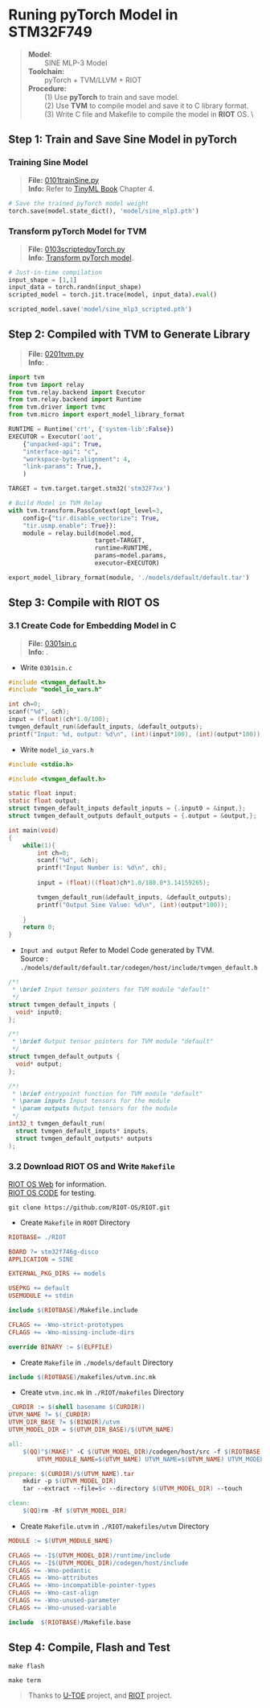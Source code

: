 # Runing pyTorch Model in STM32F749

>**Model**:\
&emsp;&emsp; SINE MLP-3 Model\
>**Toolchain:** \
&emsp;&emsp; pyTorch + TVM/LLVM + RIOT\
**Procedure:**\
&emsp;&emsp; (1) Use **pyTorch** to train and save model.\
&emsp;&emsp; (2) Use **TVM** to compile model and save it to C library format.\
&emsp;&emsp; (3) Write C file and Makefile to compile the model in **RIOT** OS. \

## Step 1: Train and Save Sine Model in pyTorch

### Training Sine Model
>**File:** [0101trainSine.py]()\
**Info:** Refer to [TinyML Book](https://tinymlbook.com/) Chapter 4.

```python
# Save the trained pyTorch model weight
torch.save(model.state_dict(), 'model/sine_mlp3.pth')
```

### Transform pyTorch Model for TVM

>**File:** [0103scriptedpyTorch.py]()\
**Info:** [Transform pyTorch model](https://tvm.apache.org/docs/how_to/compile_models/from_pytorch.html).

```python
# Just-in-time compilation
input_shape = [1,1]
input_data = torch.randn(input_shape)
scripted_model = torch.jit.trace(model, input_data).eval()

scripted_model.save('model/sine_mlp3_scripted.pth')
```

## Step 2: Compiled with TVM to Generate Library

>**File:** [0201tvm.py]()\
**Info:** .

```python
import tvm
from tvm import relay
from tvm.relay.backend import Executor
from tvm.relay.backend import Runtime
from tvm.driver import tvmc
from tvm.micro import export_model_library_format

RUNTIME = Runtime('crt', {'system-lib':False})
EXECUTOR = Executor('aot',
    {"unpacked-api": True, 
    "interface-api": "c", 
    "workspace-byte-alignment": 4,
    "link-params": True,},
    )

TARGET = tvm.target.target.stm32('stm32F7xx')

# Build Model in TVM Relay
with tvm.transform.PassContext(opt_level=3, 
    config={"tir.disable_vectorize": True, 
    "tir.usmp.enable": True}):
    module = relay.build(model.mod, 
                        target=TARGET, 
                        runtime=RUNTIME, 
                        params=model.params, 
                        executor=EXECUTOR)

export_model_library_format(module, './models/default/default.tar')

```

## Step 3: Compile with RIOT OS

### 3.1 Create Code for Embedding Model in C

>**File:** [0301sin.c]()\
**Info:** .

* Write `0301sin.c`

```c
#include <tvmgen_default.h>
#include "model_io_vars.h"

int ch=0;
scanf("%d", &ch);
input = (float)(ch*1.0/100);
tvmgen_default_run(&default_inputs, &default_outputs);
printf("Input: %d, output: %d\n", (int)(input*100), (int)(output*100));
```

* Write `model_io_vars.h`
```c
#include <stdio.h>

#include <tvmgen_default.h>

static float input;
static float output;
struct tvmgen_default_inputs default_inputs = {.input0 = &input,};
struct tvmgen_default_outputs default_outputs = {.output = &output,};

int main(void)
{
    while(1){
        int ch=0;
        scanf("%d", &ch);
        printf("Input Number is: %d\n", ch);
        
        input = (float)((float)ch*1.0/180.0*3.14159265);

        tvmgen_default_run(&default_inputs, &default_outputs);
        printf("Output Sine Value: %d\n", (int)(output*100));
        
    }
    return 0;
}
```

* `Input and output` Refer to Model Code generated by TVM. \
Source : `./models/default/default.tar/codegen/host/include/tvmgen_default.h`
```c
/*!
 * \brief Input tensor pointers for TVM module "default" 
 */
struct tvmgen_default_inputs {
  void* input0;
};

/*!
 * \brief Output tensor pointers for TVM module "default" 
 */
struct tvmgen_default_outputs {
  void* output;
};

/*!
 * \brief entrypoint function for TVM module "default"
 * \param inputs Input tensors for the module 
 * \param outputs Output tensors for the module 
 */
int32_t tvmgen_default_run(
  struct tvmgen_default_inputs* inputs,
  struct tvmgen_default_outputs* outputs
);
```

### 3.2 Download RIOT OS and Write `Makefile`

[RIOT OS Web](https://doc.riot-os.org/) for information.\
[RIOT OS CODE](https://github.com/RIOT-OS/RIOT) for testing.


```shell
git clone https://github.com/RIOT-OS/RIOT.git 
```

* Create `Makefile` in `ROOT` Directory

```Makefile
RIOTBASE= ./RIOT

BOARD ?= stm32f746g-disco
APPLICATION = SINE

EXTERNAL_PKG_DIRS += models

USEPKG += default 
USEMODULE += stdin

include $(RIOTBASE)/Makefile.include

CFLAGS += -Wno-strict-prototypes 
CFLAGS += -Wno-missing-include-dirs

override BINARY := $(ELFFILE)

```

* Create `Makefile` in `./models/default` Directory

```Makefile
include $(RIOTBASE)/makefiles/utvm.inc.mk
```

* Create `utvm.inc.mk` in `./RIOT/makefiles` Directory

```Makefile
_CURDIR := $(shell basename $(CURDIR))
UTVM_NAME ?= $(_CURDIR)
UTVM_DIR_BASE ?= $(BINDIR)/utvm
UTVM_MODEL_DIR = $(UTVM_DIR_BASE)/$(UTVM_NAME)

all:
	$(QQ)"$(MAKE)" -C $(UTVM_MODEL_DIR)/codegen/host/src -f $(RIOTBASE)/makefiles/utvm/Makefile.utvm \
		UTVM_MODULE_NAME=$(UTVM_NAME) UTVM_NAME=$(UTVM_NAME) UTVM_MODEL_DIR=$(UTVM_MODEL_DIR)

prepare: $(CURDIR)/$(UTVM_NAME).tar
	mkdir -p $(UTVM_MODEL_DIR)
	tar --extract --file=$< --directory $(UTVM_MODEL_DIR) --touch

clean:
	$(QQ)rm -Rf $(UTVM_MODEL_DIR)
```

* Create `Makefile.utvm` in `./RIOT/makefiles/utvm` Directory


```Makefile
MODULE := $(UTVM_MODULE_NAME)

CFLAGS += -I$(UTVM_MODEL_DIR)/runtime/include
CFLAGS += -I$(UTVM_MODEL_DIR)/codegen/host/include
CFLAGS += -Wno-pedantic 
CFLAGS += -Wno-attributes
CFLAGS += -Wno-incompatible-pointer-types
CFLAGS += -Wno-cast-align
CFLAGS += -Wno-unused-parameter
CFLAGS += -Wno-unused-variable

include  $(RIOTBASE)/Makefile.base
```

## Step 4: Compile, Flash and Test

```shell
make flash

make term
```

> Thanks to [U-TOE](https://github.com/zhaolanhuang/U-TOE) project, and [RIOT](https://github.com/RIOT-OS/RIOT) project.



